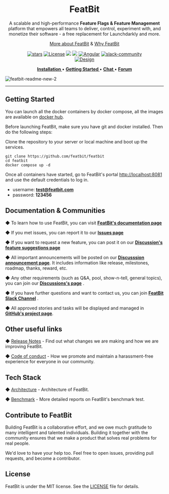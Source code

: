 
<div align="center">

<h1 style="border-bottom: none">
    <b>FeatBit</b>
    <br>
</h1>

A scalable and high-performance **Feature Flags & Feature Management** platform that empowers all teams to deliver, control, experiment with, and monetize their software - a free replacement for Launchdarkly and more. 

[More about FeatBit](/what_is_featbit.md) & [Why FeatBit](/why_featbit.md)


</div>

<div align="center">
<!--
Make New Badge Pattern badges inline
See https://github.com/all-?/all-contributors/issues/361#issuecomment-637166066
-->

[![stars](https://img.shields.io/github/stars/featbit/featbit.svg?style=flat&logo=github&colorB=red&label=stars)](https://github.com/featbit/featbit)                   [![License](https://img.shields.io/static/v1?label=license&message=MIT&color=brightgreen)](https://github.com/featbit/featbit/blob/main/LICENSE)
[![](https://img.shields.io/badge/.NET-%3E=6.0-6E359E?logo=csharp&logoColor=white)](https://dotnet.microsoft.com/)
[![](https://img.shields.io/badge/Python-%3E=3.9-FFDD53?logo=python&logoColor=white)](https://www.python.org/)
[![Angular](https://img.shields.io/badge/Angular-14.0-DD0031?logo=angular&logoColor=white)](https://angular.io/)
[![slack-community](https://img.shields.io/badge/slack-join-3CC798?style=social&logo=slack)](https://join.slack.com/t/featbit/shared_invite/zt-1ew5e2vbb-x6Apan1xZOaYMnFzqZkGNQ)  
[![Design](https://contribute.design/api/shield/featbit/featbit)](https://contribute.design/featbit/featbit)

</div>

<p align="center">
  <a href="https://featbit.gitbook.io/docs/installation"><b> Installation </b></a>  •
  <a href="https://featbit.gitbook.io/"><b> Getting Started </b></a>  •
  <a href="https://join.slack.com/t/featbit/shared_invite/zt-1ew5e2vbb-x6Apan1xZOaYMnFzqZkGNQ"><b> Chat </b></a>  •
  <a href="https://github.com/featbit/featbit/discussions"><b> Forum </b></a>
</p>

![featbit-readme-new-2](https://user-images.githubusercontent.com/68597908/205070601-bd35f8e8-6765-49e7-8d85-88364be9934b.gif)


--------------------------------------------------

## Getting Started

You can launch all the docker containers by docker compose, all the images are available on [docker hub](https://hub.docker.com/u/featbit).

Before launching FeatBit, make sure you have git and docker installed. Then do the following steps:

Clone the repository to your server or local machine and boot up the services.
```
git clone https://github.com/featbit/featbit
cd featbit
docker compose up -d
```
Once all containers have started, go to FeatBit's portal [http://localhost:8081](http://localhost:8081) and use the default credentials to log in.
- username: **test@featbit.com**
- password: **123456**

## Documentation & Communities

◆ To learn how to use FeatBit, you can visit [**FeatBit's documentation page**](https://featbit.gitbook.io/docs/)

◆ If you met issues, you can report it to our [**Issues page**](https://github.com/featbit/featbit/issues)

◆ If you want to request a new feature, you can post it on our [**Discussion's feature suggestions page**](https://github.com/featbit/featbit/discussions/categories/feature-suggestions)

◆ All important announcements will be posted on our [**Discusssion announcement page**](https://github.com/featbit/featbit/discussions/categories/announcements). It includes information like release, milestones, roadmap, thanks, reward, etc.

◆ Any other requirements (such as Q&A, pool, show-n-tell, general topics), you can join our [**Discussions's page**](https://github.com/featbit/featbit/discussions) .

◆ If you have further questions and want to contact us, you can join [**FeatBit Slack Channel**](https://join.slack.com/t/featbit/shared_invite/zt-1ew5e2vbb-x6Apan1xZOaYMnFzqZkGNQ) .  

◆ All approved stories and tasks will be displayed and managed in [**GitHub's project page**](https://github.com/orgs/featbit/projects).


## Other useful links

◆  [Release Notes](https://github.com/featbit/featbit/releases) - Find out what changes we are making and how we are improving FeatBit.

◆  [Code of conduct](https://github.com/featbit/featbit/blob/main/code_of_conduct.md) - How we promote and maintain a harassment-free experience for everyone in our community.

## Tech Stack

◆  [Architecture](https://featbit.gitbook.io/docs/tech-stack/architecture) - Architecture of FeatBit.

◆  [Benchmark](https://featbit.gitbook.io/docs/tech-stack/benchmark) - More detailed reports on FeatBit's benchmark test. 


## Contribute to FeatBit

Building FeatBit is a collaborative effort, and we owe much gratitude to many intelligent and talented individuals. Building it together with the community ensures that we make a product that solves real problems for real people. 

We'd love to have your help too. Feel free to open issues, providing pull requests, and become a contributor.

## License

FeatBit is under the MIT license. See the [LICENSE](https://github.com/featbit/featbit/blob/main/LICENSE) file for details.
